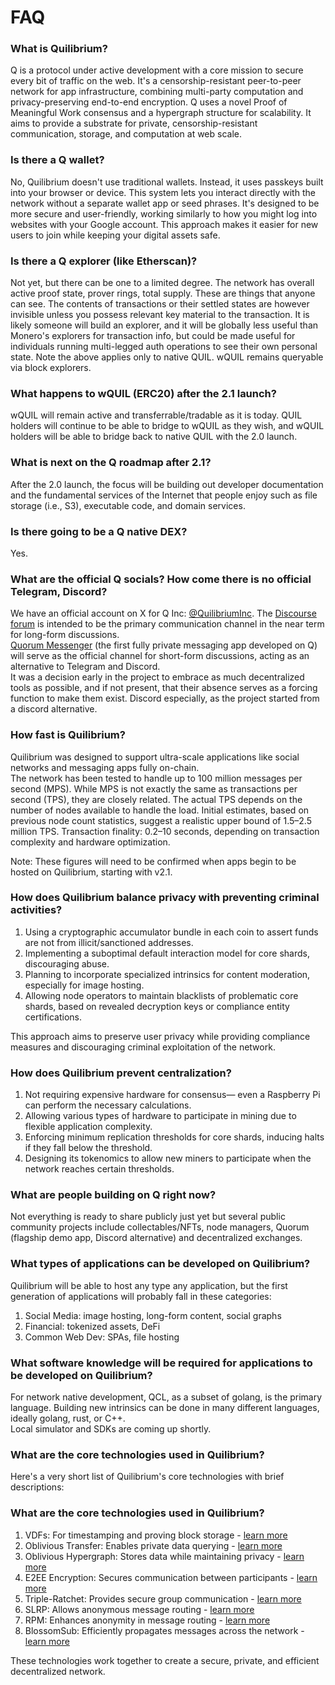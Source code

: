 # FAQ

### What is Quilibrium?

Q is a protocol under active development with a core mission to secure every bit of traffic on the web. It's a censorship-resistant peer-to-peer network for app infrastructure, combining multi-party computation and privacy-preserving end-to-end encryption. Q uses a novel Proof of Meaningful Work consensus and a hypergraph structure for scalability. It aims to provide a substrate for private, censorship-resistant communication, storage, and computation at web scale.

### Is there a Q wallet?

No, Quilibrium doesn't use traditional wallets. Instead, it uses passkeys built into your browser or device. This system lets you interact directly with the network without a separate wallet app or seed phrases. It's designed to be more secure and user-friendly, working similarly to how you might log into websites with your Google account. This approach makes it easier for new users to join while keeping your digital assets safe.

### Is there a Q explorer (like Etherscan)?

Not yet, but there can be one to a limited degree.
The network has overall active proof state, prover rings, total supply. These are things that anyone can see. 
The contents of transactions or their settled states are however invisible unless you possess relevant key material to the transaction. 
It is likely someone will build an explorer, and it will be globally less useful than Monero's explorers for transaction info, but could be made useful for individuals running multi-legged auth operations to see their own personal state.
Note the above applies only to native QUIL. 
wQUIL remains queryable via block explorers.

### What happens to wQUIL (ERC20) after the 2.1 launch?

wQUIL will remain active and transferrable/tradable as it is today. 
QUIL holders will continue to be able to bridge to wQUIL as they wish, and wQUIL holders will be able to bridge back to native QUIL with the 2.0 launch.

### What is next on the Q roadmap after 2.1?

After the 2.0 launch, the focus will be building out developer documentation and the fundamental services of the Internet that people enjoy such as file storage (i.e., S3), executable code, and domain services.

### Is there going to be a Q native DEX?

Yes.

### What are the official Q socials? How come there is no official Telegram, Discord?

We have an official account on X for Q Inc: [@QuilibriumInc](https://x.com/QuilibriumInc).
The [Discourse forum](https://quilibrium.discourse.group/) is intended to be the primary communication channel in the near term for long-form discussions.  
[Quorum Messenger](https://www.quorummessenger.com/) (the first fully private messaging app developed on Q) will serve as the official channel for short-form discussions, acting as an alternative to Telegram and Discord.  
It was a decision early in the project to embrace as much decentralized tools as possible, and if not present, that their absence serves as a forcing function to make them exist. 
Discord especially, as the project started from a discord alternative.

### How fast is Quilibrium?

Quilibrium was designed to support ultra-scale applications like social networks and messaging apps fully on-chain.  
The network has been tested to handle up to 100 million messages per second (MPS). While MPS is not exactly the same as transactions per second (TPS), they are closely related. The actual TPS depends on the number of nodes available to handle the load. Initial estimates, based on previous node count statistics, suggest a realistic upper bound of 1.5–2.5 million TPS. Transaction finality: 0.2–10 seconds, depending on transaction complexity and hardware optimization.

Note: These figures will need to be confirmed when apps begin to be hosted on Quilibrium, starting with v2.1.

### How does Quilibrium balance privacy with preventing criminal activities?

1. Using a cryptographic accumulator bundle in each coin to assert funds are not from illicit/sanctioned addresses.
2. Implementing a suboptimal default interaction model for core shards, discouraging abuse.
3. Planning to incorporate specialized intrinsics for content moderation, especially for image hosting.
4. Allowing node operators to maintain blacklists of problematic core shards, based on revealed decryption keys or compliance entity certifications.

This approach aims to preserve user privacy while providing compliance measures and discouraging criminal exploitation of the network.

### How does Quilibrium prevent centralization?

1. Not requiring expensive hardware for consensus— even a Raspberry Pi can perform the necessary calculations.  
2. Allowing various types of hardware to participate in mining due to flexible application complexity.  
3. Enforcing minimum replication thresholds for core shards, inducing halts if they fall below the threshold.  
4. Designing its tokenomics to allow new miners to participate when the network reaches certain thresholds.

### What are people building on Q right now?

Not everything is ready to share publicly just yet but several public community projects include collectables/NFTs, node managers, Quorum (flagship demo app, Discord alternative) and decentralized exchanges.

### What types of applications can be developed on Quilibrium?

Quilibrium will be able to host any type any application, but the first generation of applications will probably fall in these categories:
1. Social Media: image hosting, long-form content, social graphs
2. Financial: tokenized assets, DeFi
3. Common Web Dev: SPAs, file hosting

### What software knowledge will be required for applications to be developed on Quilibrium?

For network native development, QCL, as a subset of golang, is the primary language. Building new intrinsics can be done in many different languages, ideally golang, rust, or C++.\
Local simulator and SDKs are coming up shortly.

### What are the core technologies used in Quilibrium?

Here's a very short list of Quilibrium's core technologies with brief descriptions:

### What are the core technologies used in Quilibrium?

1. VDFs: For timestamping and proving block storage - [learn more](/docs/discover/block-storage/vdfs)
2. Oblivious Transfer: Enables private data querying - [learn more](/docs/discover/oblivious-hypergraph/oblivious-transfer)
3. Oblivious Hypergraph: Stores data while maintaining privacy - [learn more](/docs/discover/oblivious-hypergraph/)
4. E2EE Encryption: Secures communication between participants - [learn more](/docs/discover/communication/e2ee)
5. Triple-Ratchet: Provides secure group communication - [learn more](/docs/discover/communication/mixnet-routing)
6. SLRP: Allows anonymous message routing - [learn more](/docs/discover/communication/mixnet-routing)
7. RPM: Enhances anonymity in message routing - [learn more](/docs/discover/communication/mixnet-routing)
8. BlossomSub: Efficiently propagates messages across the network - [learn more](/docs/discover/communication/p2p-communication)

These technologies work together to create a secure, private, and efficient decentralized network.


